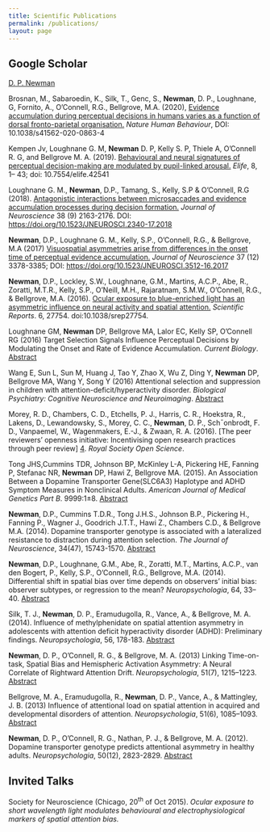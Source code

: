 ```yaml
---
title: Scientific Publications
permalink: /publications/
layout: page
---
```


## Google Scholar
[D. P. Newman][1]

Brosnan, M., Sabaroedin, K., Silk, T., Genc, S., **Newman**, D. P., Loughnane, G, Fornito, A., O’Connell, R.G., Bellgrove, M.A. (2020), [Evidence accumulation during perceptual decisions in humans varies as a function of dorsal fronto-parietal organisation.][12] *Nature Human Behaviour*, DOI: 10.1038/s41562-020-0863-4

Kempen Jv, Loughnane G. M, **Newman** D. P, Kelly S. P, Thiele A, O’Connell R. G, and Bellgrove M. A. (2019). [Behavioural and neural signatures of perceptual decision-making are modulated by pupil-linked arousal.][11] *Elife*, 8, 1–
43; doi: 10.7554/elife.42541

Loughnane G. M., **Newman**, D.P., Tamang, S., Kelly, S.P & O’Connell, R.G (2018). [Antagonistic interactions between microsaccades and evidence accumulation processes during decision formation.][10] *Journal of Neuroscience* 38 (9) 2163-2176. DOI: https://doi.org/10.1523/JNEUROSCI.2340-17.2018

**Newman**, D.P., Loughnane G. M., Kelly, S.P., O’Connell, R.G., & Bellgrove, M.A (2017)  [Visuospatial asymmetries arise from differences in the onset time of perceptual evidence accumulation.][9] *Journal of Neuroscience*  37 (12) 3378-3385; DOI: https://doi.org/10.1523/JNEUROSCI.3512-16.2017

**Newman**, D.P., Lockley, S.W., Loughnane, G.M., Martins, A.C.P., Abe, R., Zoratti, M.T.R., Kelly, S.P., O’Neill, M.H., Rajaratnam, S.M.W., O’Connell, R.G., & Bellgrove, M.A. (2016). [Ocular exposure to blue-enriched light has an asymmetric influence on neural activity and spatial attention.][7] *Scientific Reports*. 6, 27754. doi:10.1038/srep27754. 

Loughnane GM, **Newman** DP, Bellgrove MA, Lalor EC, Kelly SP, O’Connell RG (2016) Target Selection Signals Influence Perceptual Decisions by Modulating the Onset and Rate of Evidence Accumulation. *Current Biology*. [Abstract][5] 

Wang E, Sun L, Sun M, Huang J, Tao Y, Zhao X, Wu Z, Ding Y, **Newman** DP, Bellgrove MA, Wang Y, Song Y (2016) Attentional selection and suppression in children with attention-deficit/hyperactivity disorder. *Biological Psychiatry: Cognitive Neuroscience and Neuroimaging*.  [Abstract][6]

Morey, R. D., Chambers, C. D., Etchells, P. J., Harris, C. R., Hoekstra, R., Lakens, D., Lewandowsky, S., Morey, C. C., **Newman**, D. P., Sch¯onbrodt, F. D., Vanpaemel, W., Wagenmakers, E.-J., & Zwaan, R. A. (2016). [The peer reviewers’ openness initiative: Incentivising open research practices through peer review] [4]. *Royal Society Open Science*.

Tong JHS,Cummins TDR, Johnson BP, McKinley L-A, Pickering HE, Fanning P, Stefanac NR, **Newman** DP, Hawi Z, Bellgrove MA. (2015). An Association Between a Dopamine Transporter Gene(SLC6A3) Haplotype and ADHD Symptom Measures in Nonclinical Adults. *American Journal of Medical Genetics Part B*. 9999:1±8. [Abstract](http://onlinelibrary.wiley.com/doi/10.1002/ajmg.b.32283/abstract;jsessionid=C9880ED343E3955B63AB1FBCFE8994E0.f03t01)

**Newman**, D.P., Cummins T.D.R., Tong J.H.S., Johnson B.P., Pickering H., Fanning P., Wagner J., Goodrich J.T.T., Hawi Z., Chambers C.D., & Bellgrove M.A. (2014). Dopamine transporter genotype is associated with a lateralized resistance to distraction during attention selection. *The Journal of Neuroscience*, 34(47), 15743-1570. [Abstract](http://www.jneurosci.org/content/34/47/15743.short)

**Newman**, D.P., Loughnane, G.M., Abe, R., Zoratti, M.T., Martins, A.C.P., van den Bogert, P., Kelly, S.P., O’Connell, R.G., Bellgrove, M.A. (2014). Differential shift in spatial bias over time depends on observers’ initial bias: observer subtypes, or regression to the mean? *Neuropsychologia*, 64, 33–40. [Abstract][2]

Silk, T. J., **Newman**, D. P., Eramudugolla, R., Vance, A., & Bellgrove, M. A. (2014). Influence of methylphenidate on spatial attention asymmetry in adolescents with attention deficit hyperactivity disorder (ADHD): Preliminary findings. *Neuropsychologia*, 56, 178-183. [Abstract](http://www.ncbi.nlm.nih.gov/pubmed/?term=Influence+of+methylphenidate+on+spatial+attention+asymmetry+in+adolescents+with+attention+deficit+hyperactivity+disorder)

**Newman**, D. P., O’Connell, R. G., & Bellgrove, M. A. (2013) Linking Time-on-task, Spatial Bias and Hemispheric Activation Asymmetry: A Neural Correlate of Rightward Attention Drift. *Neuropsychologia*,  51(7), 1215–1223. [Abstract][3]

Bellgrove, M. A., Eramudugolla, R., **Newman**, D. P., Vance, A., & Mattingley, J. B. (2013) Influence of attentional load on spatial attention in acquired and developmental disorders of attention. *Neuropsychologia*, 51(6), 1085–1093. [Abstract](http://www.ncbi.nlm.nih.gov/pubmed/23391561)

**Newman**, D. P., O’Connell, R. G., Nathan, P. J., & Bellgrove, M. A. (2012). Dopamine transporter genotype predicts attentional asymmetry in healthy adults. *Neuropsychologia*, 50(12), 2823-2829. [Abstract](http://www.ncbi.nlm.nih.gov/pubmed/22940645)


## Invited Talks

Society for Neuroscience (Chicago, 20<sup>th</sup> of Oct 2015).  *Ocular exposure to short wavelength light modulates behavioural and electrophysiological markers of spatial attention bias.*


 [1]: http://scholar.google.com.au/citations?user=P0CiRYkAAAAJ&hl=en
 [2]: http://www.sciencedirect.com/science/article/pii/S0028393214003224
 [3]: http://authors.elsevier.com/sd/article/S0028393213001000
 [4]: http://rsos.royalsocietypublishing.org/content/3/1/150547
 [5]: http://www.cell.com/article/S0960982215015808/fulltext 
 [6]: http://www.sciencedirect.com/science/article/pii/S2451902216000641 
 [7]: http://www.nature.com/articles/srep27754
 [8]: https://github.com/DanielPNewman
 [9]: http://www.jneurosci.org/content/37/12/3378
 [10]: http://www.jneurosci.org/content/38/9/2163
 [11]: https://elifesciences.org/articles/42541
 [12]: https://www.nature.com/articles/s41562-020-0863-4.epdf?sharing_token=E_qdL-mwslR6Bl90teuYCNRgN0jAjWel9jnR3ZoTv0MUSA2OmCqGbRHW_TbQL9VwKi7R7qeGyQ-VGien9hzjcgBAVjJmUpnGlaJC9Di2kCfykv2j927-XYqI_VLoKzqzTthSgni6VzTinupILTOs4XS6I7riteYTHtRlsDmAL_s%3D
 
 